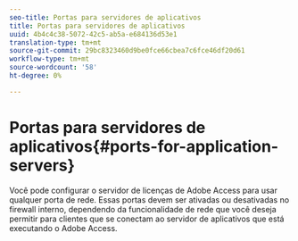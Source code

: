 ```yaml
---
seo-title: Portas para servidores de aplicativos
title: Portas para servidores de aplicativos
uuid: 4b4c4c38-5072-42c5-ab5a-e684136d53e1
translation-type: tm+mt
source-git-commit: 29bc8323460d9be0fce66cbea7c6fce46df20d61
workflow-type: tm+mt
source-wordcount: '58'
ht-degree: 0%

---
```



# Portas para servidores de aplicativos{#ports-for-application-servers}

Você pode configurar o servidor de licenças de Adobe Access para usar qualquer porta de rede. Essas portas devem ser ativadas ou desativadas no firewall interno, dependendo da funcionalidade de rede que você deseja permitir para clientes que se conectam ao servidor de aplicativos que está executando o Adobe Access.
